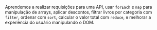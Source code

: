 Aprendemos a realizar requisições para uma API, usar `forEach` e `map` para manipulação de arrays, aplicar descontos, filtrar livros por categoria com `filter`, ordenar com `sort`, calcular o valor total com `reduce`, e melhorar a experiência do usuário manipulando o DOM.
